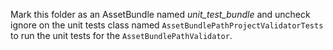 Mark this folder as an AssetBundle named *unit_test_bundle* and uncheck ignore on the unit tests class named ```AssetBundlePathProjectValidatorTests``` to run the unit tests for the ```AssetBundlePathValidator```.